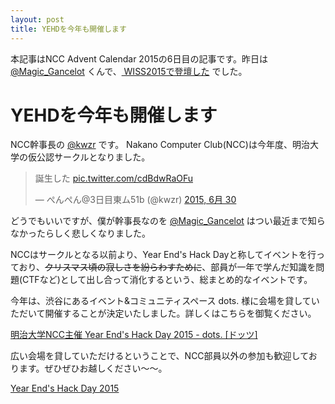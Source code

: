 ```yaml
---
layout: post
title: YEHDを今年も開催します
---
```


本記事はNCC Advent Calendar 2015の6日目の記事です。昨日は [@Magic_Gancelot](https://twitter.com/Magic_Gancelot) くんで、[
WISS2015で登壇した](http://mimorisuzuko.hatenablog.com/entry/2015/12/05/153315) でした。

# YEHDを今年も開催します

NCC幹事長の [@kwzr](https://twitter.com/kwzr) です。
Nakano Computer Club(NCC)は今年度、明治大学の仮公認サークルとなりました。

<blockquote class="twitter-tweet" lang="ja"><p lang="ja" dir="ltr">誕生した <a href="http://t.co/cdBdwRaOFu">pic.twitter.com/cdBdwRaOFu</a></p>&mdash; ぺんぺん@3日目東ム51b (@kwzr) <a href="https://twitter.com/kwzr/status/615697619621277696">2015, 6月 30</a></blockquote>
<script async src="//platform.twitter.com/widgets.js" charset="utf-8"></script>

どうでもいいですが、僕が幹事長なのを [@Magic_Gancelot](https://twitter.com/Magic_Gancelot) はつい最近まで知らなかったらしく悲しくなりました。

NCCはサークルとなる以前より、Year End's Hack Dayと称してイベントを行っており、<s>クリスマス頃の寂しさを紛らわすために</s>、部員が一年で学んだ知識を問題(CTFなど)として出し合って消化するという、総まとめ的なイベントです。

今年は、渋谷にあるイベント&コミュニティスペース dots. 様に会場を貸していただいて開催することが決定いたしました。詳しくはこちらを御覧ください。

[明治大学NCC主催 Year End's Hack Day 2015 - dots. [ドッツ]](http://eventdots.jp/event/576488)

広い会場を貸していただけるということで、NCC部員以外の参加も歓迎しております。ぜひぜひお越しください〜〜。

[Year End's Hack Day 2015](https://yehd.meiji-ncc.tech/)
